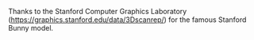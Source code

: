 Thanks to the Stanford Computer Graphics Laboratory (https://graphics.stanford.edu/data/3Dscanrep/)
for the  famous Stanford Bunny model.
